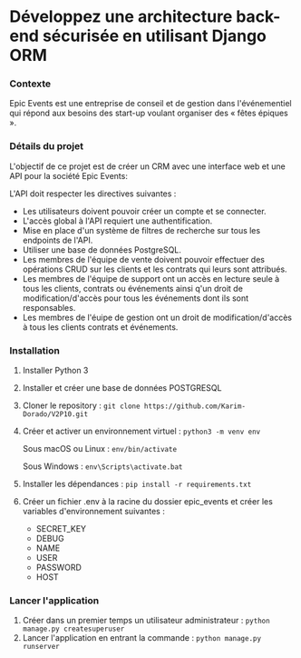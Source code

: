 # Développez une architecture back-end sécurisée en utilisant Django ORM

### Contexte
Epic Events est une entreprise de conseil et de gestion dans l'événementiel qui répond aux besoins des start-up voulant organiser des « fêtes épiques ».

### Détails du projet
L'objectif de ce projet est de créer un CRM avec une interface web et une API pour la société Epic Events:

L'API doit respecter les directives suivantes :
- Les utilisateurs doivent pouvoir créer un compte et se connecter.
- L'accès global à l'API requiert une authentification.
- Mise en place d'un système de filtres de recherche sur tous les endpoints de l'API.
- Utiliser une base de données PostgreSQL.
- Les membres de l'équipe de vente doivent pouvoir effectuer des opérations CRUD sur les clients et les contrats qui leurs sont attribués.
- Les membres de l'équipe de support ont un accès en lecture seule à tous les clients, contrats ou événements ainsi q'un droit de modification/d'accès pour tous les événements dont ils sont responsables.
- Les membres de l'éuipe de gestion ont un droit de modification/d'accès à tous les clients contrats et événements.

### Installation
1. Installer Python 3
2. Installer et créer une base de données POSTGRESQL
3. Cloner le repository :
   ``` git clone https://github.com/Karim-Dorado/V2P10.git ```
4. Créer et activer un environnement virtuel :
   ```python3 -m venv env```
   
   Sous macOS ou Linux :
   ```env/bin/activate```
   
   Sous Windows :
   ```env\Scripts\activate.bat```
5. Installer les dépendances :
   ```pip install -r requirements.txt```
6. Créer un fichier .env à la racine du dossier epic_events et créer les variables d'environnement suivantes :
   - SECRET_KEY
   - DEBUG
   - NAME
   - USER
   - PASSWORD
   - HOST

### Lancer l'application
1. Créer dans un premier temps un utilisateur administrateur :
   ```python manage.py createsuperuser```
2. Lancer l'application en entrant la commande :
   ```python manage.py runserver```
